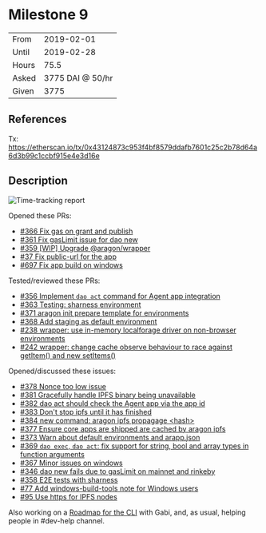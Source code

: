 # Milestone 9

|       |                  |
| ----- | ---------------- |
| From  | 2019-02-01       |
| Until | 2019-02-28       |
| Hours | 75.5             |
| Asked | 3775 DAI @ 50/hr |
| Given | 3775             |

## References

Tx: <https://etherscan.io/tx/0x43124873c953f4bf8579ddafb7601c25c2b78d64a6d3b99c1ccbf915e4e3d16e>

## Description

![Time-tracking report](assets/Milestone-9-toggle-report.PNG)

Opened these PRs:

- [#366 Fix gas on grant and publish](https://github.com/aragon/aragon-cli/pull/366)
- [#361 Fix gasLimit issue for dao new](https://github.com/aragon/aragon-cli/pull/361)
- [#359 [WIP] Upgrade @aragon/wrapper](https://github.com/aragon/aragon-cli/pull/359)
- [#37 Fix public-url for the app](https://github.com/aragon/aragon-react-boilerplate/pull/37)
- [#697 Fix app build on windows](https://github.com/aragon/aragon-apps/pull/697)

Tested/reviewed these PRs:

- [#356 Implement `dao act` command for Agent app integration](https://github.com/aragon/aragon-cli/pull/356)
- [#363 Testing: sharness environment](https://github.com/aragon/aragon-cli/pull/363)
- [#371 aragon init prepare template for environments](https://github.com/aragon/aragon-cli/pull/371)
- [#368 Add staging as default environment](https://github.com/aragon/aragon-cli/pull/368)
- [#238 wrapper: use in-memory localforage driver on non-browser environments](https://github.com/aragon/aragon.js/pull/238)
- [#242 wrapper: change cache observe behaviour to race against getItem() and new setItems()](https://github.com/aragon/aragon.js/pull/242)

Opened/discussed these issues:

- [#378 Nonce too low issue](https://github.com/aragon/aragon-cli/issues/378)
- [#381 Gracefully handle IPFS binary being unavailable](https://github.com/aragon/aragon-cli/issues/381)
- [#382 dao act should check the Agent app via the app id](https://github.com/aragon/aragon-cli/issues/382)
- [#383 Don't stop ipfs until it has finished](https://github.com/aragon/aragon-cli/issues/383)
- [#384 new command: aragon ipfs propagage &lt;hash&gt;](https://github.com/aragon/aragon-cli/issues/384)
- [#377 Ensure core apps are shipped are cached by aragon ipfs](https://github.com/aragon/aragon-cli/issues/377)
- [#373 Warn about default environments and arapp.json](https://github.com/aragon/aragon-cli/issues/373)
- [#369 `dao exec`, `dao act`: fix support for string, bool and array types in function arguments](https://github.com/aragon/aragon-cli/issues/369)
- [#367 Minor issues on windows](https://github.com/aragon/aragon-cli/issues/367)
- [#346 dao new fails due to gasLimit on mainnet and rinkeby](https://github.com/aragon/aragon-cli/issues/346)
- [#358 E2E tests with sharness](https://github.com/aragon/aragon-cli/issues/358)
- [#77 Add windows-build-tools note for Windows users](https://github.com/aragon/hack/issues/77)
- [#95 Use https for IPFS nodes](https://github.com/aragon/hack/pull/95)

Also working on a [Roadmap for the CLI](https://github.com/aragon/aragon-cli/pull/360) with Gabi, and, as usual, helping people in #dev-help channel.

